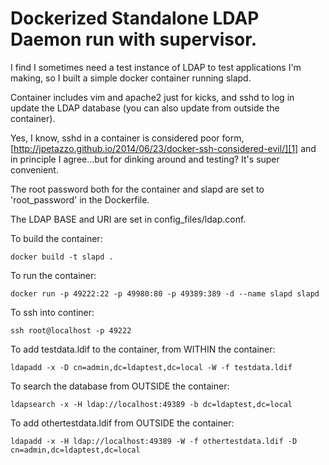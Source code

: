 # Dockerized Standalone LDAP Daemon run with supervisor.

I find I sometimes need a test instance of LDAP to test applications I'm making, so I built a simple docker container running slapd.

Container includes vim and apache2 just for kicks, and sshd to log in update the LDAP database (you can also update from outside the container).

Yes, I know, sshd in a container is considered poor form,
[http://jpetazzo.github.io/2014/06/23/docker-ssh-considered-evil/][1]
and in principle I agree...but for dinking around and testing?
It's super convenient.

The root password both for the container and slapd are set to 'root_password' in
the Dockerfile.

The LDAP BASE and URI are set in config_files/ldap.conf.



To build the container:

  `docker build -t slapd .`

To run the container:
  
  `docker run -p 49222:22 -p 49980:80 -p 49389:389 -d --name slapd slapd`

To ssh into continer:

  `ssh root@localhost -p 49222`

To add testdata.ldif to the container, from WITHIN the container:

  `ldapadd -x -D cn=admin,dc=ldaptest,dc=local -W -f testdata.ldif`

To search the database from OUTSIDE the container:

  `ldapsearch -x -H ldap://localhost:49389 -b dc=ldaptest,dc=local`

To add othertestdata.ldif from OUTSIDE the container:

  `ldapadd -x -H ldap://localhost:49389 -W -f othertestdata.ldif -D cn=admin,dc=ldaptest,dc=local`


  [1]: http://jpetazzo.github.io/2014/06/23/docker-ssh-considered-evil/ "jpetazzo.github.io/2014/06/23/docker-ssh-considered-evil"
